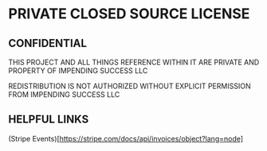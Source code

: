 # PRIVATE CLOSED SOURCE LICENSE
## CONFIDENTIAL
THIS PROJECT AND ALL THINGS REFERENCE WITHIN IT ARE PRIVATE AND PROPERTY OF IMPENDING SUCCESS LLC 

REDISTRIBUTION IS NOT AUTHORIZED WITHOUT EXPLICIT PERMISSION FROM IMPENDING SUCCESS LLC 

## HELPFUL LINKS
(Stripe Events)[https://stripe.com/docs/api/invoices/object?lang=node]
